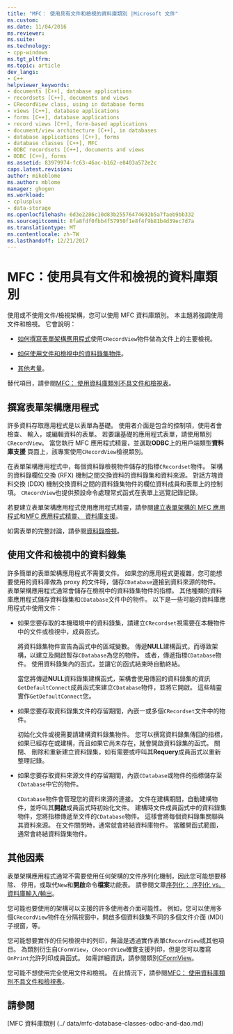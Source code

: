 ```yaml
---
title: "MFC： 使用具有文件和檢視的資料庫類別 |Microsoft 文件"
ms.custom: 
ms.date: 11/04/2016
ms.reviewer: 
ms.suite: 
ms.technology:
- cpp-windows
ms.tgt_pltfrm: 
ms.topic: article
dev_langs:
- C++
helpviewer_keywords:
- documents [C++], database applications
- recordsets [C++], documents and views
- CRecordView class, using in database forms
- views [C++], database applications
- forms [C++], database applications
- record views [C++], form-based applications
- document/view architecture [C++], in databases
- database applications [C++], forms
- database classes [C++], MFC
- ODBC recordsets [C++], documents and views
- ODBC [C++], forms
ms.assetid: 83979974-fc63-46ac-b162-e8403a572e2c
caps.latest.revision: 
author: mikeblome
ms.author: mblome
manager: ghogen
ms.workload:
- cplusplus
- data-storage
ms.openlocfilehash: 6d3e2286c10d83b25576474692b5a7faeb9bb332
ms.sourcegitcommit: 8fa8fdf0fbb4f57950f1e8f4f9b81b4d39ec7d7a
ms.translationtype: MT
ms.contentlocale: zh-TW
ms.lasthandoff: 12/21/2017
---
```

# <a name="mfc-using-database-classes-with-documents-and-views"></a>MFC：使用具有文件和檢視的資料庫類別
使用或不使用文件/檢視架構，您可以使用 MFC 資料庫類別。 本主題將強調使用文件和檢視。 它會說明：  
  
-   [如何撰寫表單架構應用程式](#_core_writing_a_form.2d.based_application)使用`CRecordView`物件做為文件上的主要檢視。  
  
-   [如何使用文件和檢視中的資料錄集物件](#_core_using_recordsets_in_documents_and_views)。  
  
-   [其他考量](#_core_other_factors)。  
  
 替代項目，請參閱[MFC： 使用資料庫類別不具文件和檢視表](../data/mfc-using-database-classes-without-documents-and-views.md)。  
  
##  <a name="_core_writing_a_form.2d.based_application"></a>撰寫表單架構應用程式  
 許多資料存取應用程式是以表單為基礎。 使用者介面是包含的控制項，使用者會檢查、 輸入，或編輯資料的表單。 若要讓基礎的應用程式表單，請使用類別`CRecordView`。 當您執行 MFC 應用程式精靈，並選取**ODBC**上的用戶端類型**資料庫支援** 頁面上，該專案使用`CRecordView`檢視類別。
  
 在表單架構應用程式中，每個資料錄檢視物件儲存的指標`CRecordset`物件。 架構的資料錄欄位交換 (RFX) 機制之間交換資料的資料錄集和資料來源。 對話方塊資料交換 (DDX) 機制交換資料之間的資料錄集物件的欄位資料成員和表單上的控制項。 `CRecordView`也提供預設命令處理常式函式在表單上巡覽記錄記錄。  
  
 若要建立表單架構應用程式使用應用程式精靈，請參閱[建立表單架構的 MFC 應用程式](../mfc/reference/creating-a-forms-based-mfc-application.md)和[MFC 應用程式精靈、 資料庫支援](../mfc/reference/database-support-mfc-application-wizard.md)。  
  
 如需表單的完整討論，請參閱[資料錄檢視](../data/record-views-mfc-data-access.md)。  
  
##  <a name="_core_using_recordsets_in_documents_and_views"></a>使用文件和檢視中的資料錄集  
 許多簡單的表單架構應用程式不需要文件。 如果您的應用程式更複雜，您可能想要使用的資料庫做為 proxy 的文件時，儲存`CDatabase`連接到資料來源的物件。 表單架構應用程式通常會儲存在檢視中的資料錄集物件的指標。 其他種類的資料庫應用程式儲存資料錄集和`CDatabase`文件中的物件。 以下是一些可能的資料庫應用程式中使用文件：  
  
-   如果您要存取的本機環境中的資料錄集，請建立`CRecordset`視需要在本機物件中的文件或檢視中，成員函式。  
  
     將資料錄集物件宣告為函式中的區域變數。 傳遞**NULL**建構函式，而導致架構，以建立及開啟暫存`CDatabase`為您的物件。 或者，傳遞指標`CDatabase`物件。 使用資料錄集內的函式，並讓它的函式結束時自動終結。  
  
     當您將傳遞**NULL**資料錄集建構函式，架構會使用傳回的資料錄集的資訊`GetDefaultConnect`成員函式來建立`CDatabase`物件，並將它開啟。 這些精靈實作`GetDefaultConnect`您。  
  
-   如果您要存取資料錄集文件的存留期間，內嵌一或多個`CRecordset`文件中的物件。  
  
     初始化文件或視需要請建構資料錄集物件。 您可以撰寫資料錄集傳回的指標，如果已經存在或建構，而且如果它尚未存在，就會開啟資料錄集的函式。 關閉、 刪除和重新建立資料錄集，如有需要或呼叫其**Requery**成員函式以重新整理記錄。  
  
-   如果您要存取資料來源文件的存留期間，內嵌`CDatabase`或物件的指標儲存至`CDatabase`中它的物件。  
  
     `CDatabase`物件會管理您的資料來源的連接。 文件在建構期間，自動建構物件，並呼叫其**開啟**成員函式時初始化文件。 建構時文件成員函式中的資料錄集物件，您將指標傳遞至文件的`CDatabase`物件。 這樣會將每個資料錄集關聯與其資料來源。 在文件關閉時，通常就會終結資料庫物件。 當離開函式範圍，通常會終結資料錄集物件。  
  
##  <a name="_core_other_factors"></a>其他因素  
 表單架構應用程式通常不需要使用任何架構的文件序列化機制，因此您可能想要移除、 停用，或取代`New`和**開啟**命令**檔案**功能表。 請參閱文章[序列化： 序列化 vs。資料庫輸入/輸出](../mfc/serialization-serialization-vs-database-input-output.md)。  
  
 您可能也要使用的架構可以支援的許多使用者介面可能性。 例如，您可以使用多個`CRecordView`物件在分隔視窗中，開啟多個資料錄集不同的多個文件介面 (MDI) 子視窗，等。  
  
 您可能想要實作的任何檢視中的列印，無論是透過實作表單`CRecordView`或其他項目。 為類別衍生自`CFormView`，`CRecordView`確實支援列印，但是您可以覆寫`OnPrint`允許列印成員函式。 如需詳細資訊，請參閱類別[CFormView](../mfc/reference/cformview-class.md)。  
  
 您可能不想使用完全使用文件和檢視。 在此情況下，請參閱[MFC： 使用資料庫類別不具文件和檢視表](../data/mfc-using-database-classes-without-documents-and-views.md)。  
  
## <a name="see-also"></a>請參閱  
 [MFC 資料庫類別 (../ data/mfc-database-classes-odbc-and-dao.md）